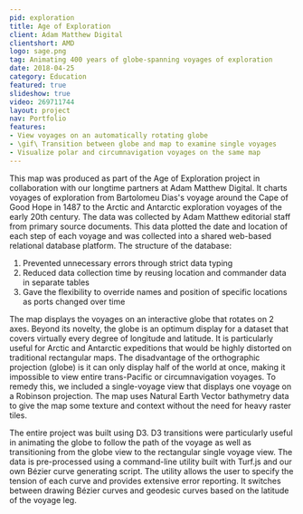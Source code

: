 ```yaml
---
pid: exploration
title: Age of Exploration
client: Adam Matthew Digital
clientshort: AMD
logo: sage.png
tag: Animating 400 years of globe-spanning voyages of exploration
date: 2018-04-25
category: Education
featured: true
slideshow: true
video: 269711744
layout: project
nav: Portfolio
features:
- View voyages on an automatically rotating globe
- \gif\ Transition between globe and map to examine single voyages
- Visualize polar and circumnavigation voyages on the same map
---
```


This map was produced as part of the Age of Exploration project in collaboration with our longtime partners at Adam Matthew Digital. It charts voyages of exploration from Bartolomeu Dias's voyage around the Cape of Good Hope in 1487 to the Arctic and Antarctic exploration voyages of the early 20th century. The data was collected by Adam Matthew editorial staff from primary source documents. This data plotted the date and location of each step of each voyage and was collected into a shared web-based relational database platform. The structure of the database:

1. Prevented unnecessary errors through strict data typing
2. Reduced data collection time by reusing location and commander data in separate tables
3. Gave the flexibility to override names and position of specific locations as ports changed over time

The map displays the voyages on an interactive globe that rotates on 2 axes. Beyond its novelty, the globe is an optimum display for a dataset that covers virtually every degree of longitude and latitude. It is particularly useful for Arctic and Antarctic expeditions that would be highly distorted on traditional rectangular maps. The disadvantage of the orthographic projection (globe) is it can only display half of the world at once, making it impossible to view entire trans-Pacific or circumnavigation voyages. To remedy this, we included a single-voyage view that displays one voyage on a Robinson projection. The map uses Natural Earth Vector bathymetry data to give the map some texture and context without the need for heavy raster tiles.

The entire project was built using D3. D3 transitions were particularly useful in animating the globe to follow the path of the voyage as well as transitioning from the globe view to the rectangular single voyage view. The data is pre-processed using a command-line utility built with Turf.js and our own Bézier curve generating script. The utility allows the user to specify the tension of each curve and provides extensive error reporting. It switches between drawing Bézier curves and geodesic curves based on the latitude of the voyage leg.